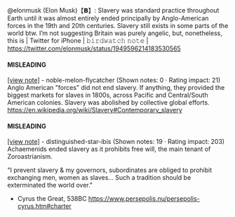 @elonmusk (Elon Musk)【𝗕】: Slavery was standard practice throughout Earth until it was almost entirely ended principally by Anglo-American forces in the 19th and 20th centuries. Slavery still exists in some parts of the world btw. I’m not suggesting Britain was purely angelic, but, nonetheless, this is | Twitter for iPhone | 𝚋𝚒𝚛𝚍𝚠𝚊𝚝𝚌𝚑 𝚗𝚘𝚝𝚎 | https://twitter.com/elonmusk/status/1949596214183530565

#### MISLEADING

[[view note]](https://x.com/i/birdwatch/n/1949638415504597184) - noble-melon-flycatcher (Shown notes: 0 · Rating impact: 21)\
Anglo American "forces" did not end slavery. If anything, they provided the biggest markets for slaves in 1800s, across Pacific and Central/South American colonies. Slavery was abolished by collective global efforts. 
https://en.wikipedia.org/wiki/Slavery#Contemporary_slavery

#### MISLEADING

[[view note]](https://x.com/i/birdwatch/n/1949632729626390879) - distinguished-star-ibis (Shown notes: 19 · Rating impact: 203)\
Achaemenids ended slavery as it prohibits free will, the main tenant of Zoroastrianism.

"I prevent slavery & my governors, subordinates are obliged to prohibit exchanging men, women as slaves... Such a tradition should be exterminated the world over."

- Cyrus the Great, 538BC
https://www.persepolis.nu/persepolis-cyrus.htm#charter

